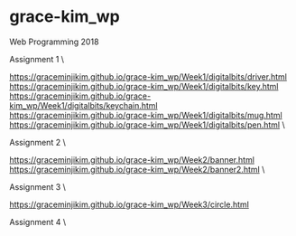 # grace-kim_wp
Web Programming 2018

Assignment 1 \


https://graceminjikim.github.io/grace-kim_wp/Week1/digitalbits/driver.html \
https://graceminjikim.github.io/grace-kim_wp/Week1/digitalbits/key.html \
https://graceminjikim.github.io/grace-kim_wp/Week1/digitalbits/keychain.html \
https://graceminjikim.github.io/grace-kim_wp/Week1/digitalbits/mug.html \
https://graceminjikim.github.io/grace-kim_wp/Week1/digitalbits/pen.html \


Assignment 2 \

https://graceminjikim.github.io/grace-kim_wp/Week2/banner.html \
https://graceminjikim.github.io/grace-kim_wp/Week2/banner2.html \

Assignment 3 \

https://graceminjikim.github.io/grace-kim_wp/Week3/circle.html

Assignment 4 \
